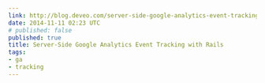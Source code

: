 ```yaml
---
link: http://blog.deveo.com/server-side-google-analytics-event-tracking-with-rails/
date: 2014-11-11 02:23 UTC
# published: false
published: true
title: Server-Side Google Analytics Event Tracking with Rails
tags:
- ga
- tracking
---
```



